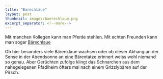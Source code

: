 ```yaml
---
title: "Bärechlaue"
layout: post
thumbnail: images/baerechlaue.png
excerpt_separator: <!--more-->
---
```


Mit manchen Kollegen kann man Pferde stehlen. Mit echten Freunden kann man sogar [Bärechlaue](https://s.geo.admin.ch/lpikw1gw5s89)

Ob hier besonders viele Bärenklaue wachsen oder ob dieser Abhang an der Sense in der Abendsonne an eine Bärentatze erinnert weiss wohl niemand so genau. Aber Gerüchten zufolge klingt das Schnarchen aus dem nahegelegenen Pfadiheim öfters mal nach einem Grizzlybären auf der Pirsch. 
<!--more -->
